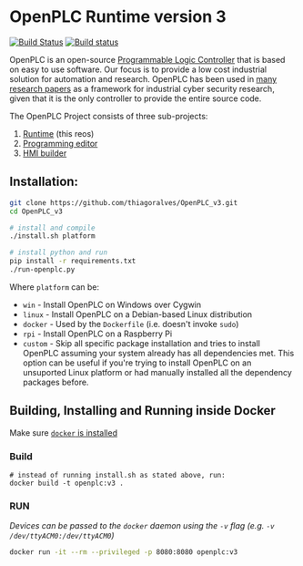 # OpenPLC Runtime version 3

[![Build Status](https://travis-ci.org/thiagoralves/OpenPLC_v3.svg?branch=master)](https://travis-ci.org/thiagoralves/OpenPLC_v3)
[![Build status](https://ci.appveyor.com/api/projects/status/ut3466ixwtyf68qg?svg=true)](https://ci.appveyor.com/project/shrmrf/openplc-v3)

OpenPLC is an open-source [Programmable Logic Controller](https://en.wikipedia.org/wiki/Programmable_logic_controller) 
that is based on easy to use software. Our focus is to provide a low cost industrial 
solution for automation and research. OpenPLC has been used in 
[many research papers](https://scholar.google.com/scholar?as_ylo=2014&q=openplc&hl=en&as_sdt=0,1) 
as a framework for industrial cyber security research, given that it is the only controller 
to provide the entire source code.

The OpenPLC Project consists of three sub-projects:
1. [Runtime](https://github.com/thiagoralves/OpenPLC_v3) (this reos)
2. [Programming editor](http://www.openplcproject.com/plcopen-editor)
3. [HMI builder](http://www.openplcproject.com/reference-installing-scadabr)

## Installation:
```bash
git clone https://github.com/thiagoralves/OpenPLC_v3.git
cd OpenPLC_v3

# install and compile 
./install.sh platform

# install python and run
pip install -r requirements.txt
./run-openplc.py
```

Where `platform` can be:
- `win` - Install OpenPLC on Windows over Cygwin
- `linux` - Install OpenPLC on a Debian-based Linux distribution
- `docker` - Used by the `Dockerfile` (i.e. doesn't invoke `sudo`)
- `rpi` - Install OpenPLC on a Raspberry Pi
- `custom` - Skip all specific package installation and tries to install OpenPLC assuming 
   your system already has all dependencies met. This option can be useful 
   if you're trying to install OpenPLC on an unsuported Linux platform or had manually 
   installed all the dependency packages before.

## Building, Installing and Running inside Docker
Make sure [`docker` is installed](https://docs.docker.com/install/linux/docker-ce/ubuntu/)

### Build
```
# instead of running install.sh as stated above, run:
docker build -t openplc:v3 .
```

### RUN
_Devices can be passed to the `docker` daemon using the `-v` flag (e.g. `-v /dev/ttyACM0:/dev/ttyACM0`)_

```bash
docker run -it --rm --privileged -p 8080:8080 openplc:v3
```

